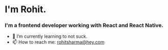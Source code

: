 # I'm Rohit.
### I'm a frontend developer working with React and React Native.

- 🌱  I’m currently learning to not suck.
- 📫  How to reach me: rohitsharma@hey.com
